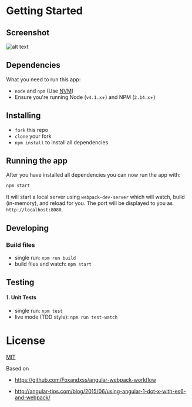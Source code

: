 

# Getting Started

## Screenshot
![alt text](https://user-images.githubusercontent.com/16896205/58815886-72717d00-85f6-11e9-9829-fd02d94e08be.png)


## Dependencies

What you need to run this app:
* `node` and `npm` (Use [NVM](https://github.com/creationix/nvm))
* Ensure you're running Node (`v4.1.x`+) and NPM (`2.14.x`+)

## Installing

* `fork` this repo
* `clone` your fork
* `npm install` to install all dependencies

## Running the app

After you have installed all dependencies you can now run the app with:
```bash
npm start
```

It will start a local server using `webpack-dev-server` which will watch, build (in-memory), and reload for you. The port will be displayed to you as `http://localhost:8080`.

## Developing

### Build files

* single run: `npm run build`
* build files and watch: `npm start`

## Testing

#### 1. Unit Tests

* single run: `npm test`
* live mode (TDD style): `npm run test-watch`

# License

[MIT](/LICENSE)

Based on
* https://github.com/Foxandxss/angular-webpack-workflow

* http://angular-tips.com/blog/2015/06/using-angular-1-dot-x-with-es6-and-webpack/
